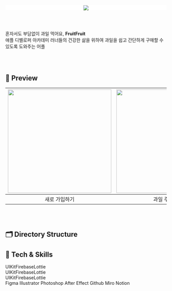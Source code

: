 <div align="center" style="background-color: #FFFFFF">
  <img src="https://user-images.githubusercontent.com/81340603/182739549-065d1259-5a9d-43df-b7ca-bef2b81979fe.png">
</div>

<br><br>

<div>
  혼자서도 부담없이 과일 먹어요, <b>FruitFruit</b> <br>
  애플 디벨로퍼 아카데미 러너들의 건강한 삶을 위하여
  과일을 쉽고 간단하게 구매할 수 있도록 도와주는 어플
</div>

<br><br>

## 📱 Preview
|<img width="323" src="https://user-images.githubusercontent.com/81340603/182743110-bb98718b-4299-4cf4-b3b9-0868bd3e5443.png">|<img width="323" src="https://user-images.githubusercontent.com/81340603/182743110-bb98718b-4299-4cf4-b3b9-0868bd3e5443.png">|<img width="323" src="https://user-images.githubusercontent.com/81340603/182743110-bb98718b-4299-4cf4-b3b9-0868bd3e5443.png">|<img width="323" src="https://user-images.githubusercontent.com/81340603/182743110-bb98718b-4299-4cf4-b3b9-0868bd3e5443.png">|
|:---:|:---:|:---:|:---:|
|<center>새로 가입하기</center>|<center>과일 주문하기</center>|<center>주문상태 보기</center>|<center>내 정보 보기</center>|

<br><br>

## 🗂 Directory Structure

## 🔩 Tech & Skills
<div style="display: flex; flex-direction: row;">
  <div>UIKit</div>
  <div>Firebase</div>
  <div>Lottie</div>
</div>
<div style="display: flex; flex-direction: row;">
  <div>UIKit</div>
  <div>Firebase</div>
  <div>Lottie</div>
</div>
<div style="display: flex; flex-direction: row;">
  <div>UIKit</div>
  <div>Firebase</div>
  <div>Lottie</div>
</div>
Figma
Illustrator
Photoshop
After Effect
Github
Miro
Notion
